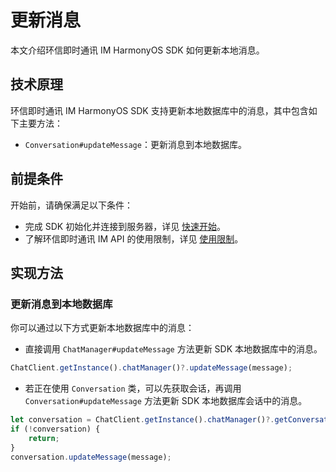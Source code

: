 # 更新消息

<Toc />

本文介绍环信即时通讯 IM HarmonyOS SDK 如何更新本地消息。

## 技术原理

环信即时通讯 IM HarmonyOS SDK 支持更新本地数据库中的消息，其中包含如下主要方法：

- `Conversation#updateMessage`：更新消息到本地数据库。

## 前提条件

开始前，请确保满足以下条件：

- 完成 SDK 初始化并连接到服务器，详见 [快速开始](quickstart.html)。
- 了解环信即时通讯 IM API 的使用限制，详见 [使用限制](/product/limitation.html)。

## 实现方法

### 更新消息到本地数据库

你可以通过以下方式更新本地数据库中的消息：

- 直接调用 `ChatManager#updateMessage` 方法更新 SDK 本地数据库中的消息。

```typescript 
ChatClient.getInstance().chatManager()?.updateMessage(message);
```

- 若正在使用 `Conversation` 类，可以先获取会话，再调用 `Conversation#updateMessage` 方法更新 SDK 本地数据库会话中的消息。

```typescript
let conversation = ChatClient.getInstance().chatManager()?.getConversation(conversationId);
if (!conversation) {
    return;
}
conversation.updateMessage(message);
```

